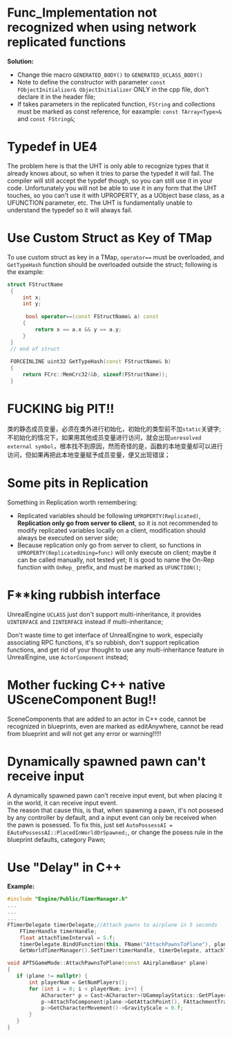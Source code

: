 # Func_Implementation not recognized when using network replicated functions
**Solution:**

- Change thie macro `GENERATED_BODY()` to `GENERATED_UCLASS_BODY()`
- Note to define the constructor with parameter `const FObjectInitializer& ObjectInitializer` ONLY in the cpp file, don't declare it in the header file;
- If takes parameters in the replicated function, `FString` and collections must be marked as const reference, for eaxample: `const TArray<Type>&` and `const FString&`;

# Typedef in UE4
The problem here is that the UHT is only able to recognize types that it already knows about, so when it tries to parse the typedef it will fail. The compiler will still accept the typdef though, so you can still use it in your code. Unfortunately you will not be able to use it in any form that the UHT touches, so you can't use it with UPROPERTY, as a UObject base class, as a UFUNCTION parameter, etc. The UHT is fundamentally unable to understand the typedef so it will always fail.

# Use Custom Struct as Key of TMap
To use custom struct as key in a TMap, `operator==` must be overloaded, and `GetTypeHash` function should be overloaded outside the struct; following is the example:
```C++
struct FStructName
 {
     int x;
     int y;
 
      bool operator==(const FStructName& a) const
     {
         return x == a.x && y == a.y;
     }
 }
 // end of struct
 
 FORCEINLINE uint32 GetTypeHash(const FStructName& b)
 {
     return FCrc::MemCrc32(&b, sizeof(FStructName));
 }
```

# FUCKING big PIT!!
类的静态成员变量，必须在类外进行初始化，初始化的类型前不加`static`关键字;
不初始化的情况下，如果用其他成员变量进行访问，就会出现`unresolved external symbol`，根本找不到原因，然而奇怪的是，函数的本地变量却可以进行访问，但如果再把此本地变量赋予成员变量，便又出现错误；
# Some pits in Replication
Something in Replication worth remembering:
- Replicated variables should be following `UPROPERTY(Replicated)`, **Replication only go from server to client**, so it is not recommended to modify replicated variables locally on a client, modification should always be executed on server side;
- Because replication only go from server to client, so functions in `UPROPERTY(ReplicatedUsing=func)` will only execute on client; maybe it can be called manually, not tested yet; It is good to name the On-Rep function with `OnRep_` prefix, and must be marked as `UFUNCTION()`;
# F**king rubbish interface
UnrealEngine `UCLASS` just don't support multi-inheritance, it provides `UINTERFACE` and `IINTERFACE`	instead if multi-inheritance;

Don't waste time to get interface of UnrealEngine to work, especially associating RPC functions, it's so rubbish, don't support replication functions, and get rid of your thought to use any multi-inheritance feature in UnrealEngine, use `ActorComponent` instead;
# Mother fucking C++ native USceneComponent Bug!!
SceneComponents that are added to an actor in C++ code, cannot be recognized in blueprints, even are marked as editAnywhere, cannot be read from blueprint and will not get any error or warning!!!!! 

# Dynamically spawned pawn can't receive input
A dynamically spawned pawn can't receive input event, but when placing it in the world, it can receive input event.  
The reason that cause this, is that, when spawning a pawn, it's not posesed by any controller by default, and a input event can only be received when the pawn is posessed. To fix this, just set `AutoPossessAI = EAutoPossessAI::PlacedInWorldOrSpawned;`, or change the posess rule in the blueprint defaults, category Pawn;

# Use "Delay" in C++
**Example:**  
```C++
#include "Engine/Public/TimerManager.h"
...
...
...
FTimerDelegate timerDelegate;//Attach pawns to airplane in 5 seconds
	FTimerHandle timerHandle;
	float attachTimeInterval = 5.f;
	timerDelegate.BindUFunction(this, FName("AttachPawnsToPlane"), plane);
	GetWorldTimerManager().SetTimer(timerHandle, timerDelegate, attachTimeInterval, false);
 ```
 ```C++
 void APTSGameMode::AttachPawnsToPlane(const AAirplaneBase* plane)
{
	if (plane != nullptr) {
		int playerNum = GetNumPlayers();
		for (int i = 0; i < playerNum; i++) {
			ACharacter* p = Cast<ACharacter>(UGameplayStatics::GetPlayerPawn(this, i));
			p->AttachToComponent(plane->GetAttachPoint(), FAttachmentTransformRules::SnapToTargetNotIncludingScale);
			p->GetCharacterMovement()->GravityScale = 0.f;
		}
	}
}
```

